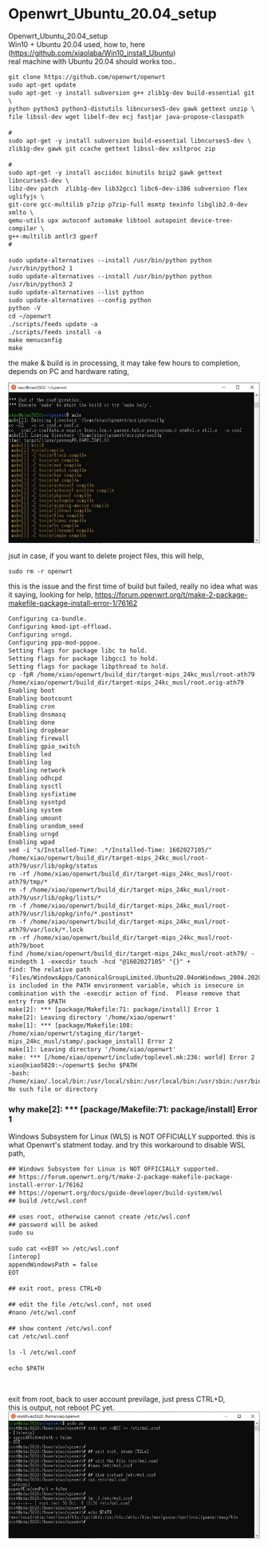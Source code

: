 # Openwrt_Ubuntu_20.04_setup

Openwrt_Ubuntu_20.04_setup  
Win10 + Ubuntu 20.04 used, how to, here (https://github.com/xiaolaba/Win10_install_Ubuntu)  
real machine with Ubuntu 20.04 should works too..  


```  
git clone https://github.com/openwrt/openwrt
sudo apt-get update
sudo apt-get -y install subversion g++ zlib1g-dev build-essential git \
python python3 python3-distutils libncurses5-dev gawk gettext unzip \
file libssl-dev wget libelf-dev ecj fastjar java-propose-classpath

#
sudo apt-get -y install subversion build-essential libncurses5-dev \
zlib1g-dev gawk git ccache gettext libssl-dev xsltproc zip

#
sudo apt-get -y install asciidoc binutils bzip2 gawk gettext libncurses5-dev \
libz-dev patch  zlib1g-dev lib32gcc1 libc6-dev-i386 subversion flex uglifyjs \
git-core gcc-multilib p7zip p7zip-full msmtp texinfo libglib2.0-dev xmlto \
qemu-utils upx autoconf automake libtool autopoint device-tree-compiler \
g++-multilib antlr3 gperf
#

sudo update-alternatives --install /usr/bin/python python /usr/bin/python2 1  
sudo update-alternatives --install /usr/bin/python python /usr/bin/python3 2  
sudo update-alternatives --list python  
sudo update-alternatives --config python  
python -V  
cd ~/openwrt
./scripts/feeds update -a
./scripts/feeds install -a
make menuconfig
make
```  
  
  
the make & build is in processing,  it may take few hours to completion, depends on PC and hardware rating,

![openwrt_build_ok.JPG](openwrt_build_ok.JPG)  


  
jsut in case, if you want to delete project files, this will help,
```  
sudo rm -r openwrt
```  



this is the issue and the first time of build but failed, really no idea what was it saying, looking for help,
https://forum.openwrt.org/t/make-2-package-makefile-package-install-error-1/76162
```  
Configuring ca-bundle.
Configuring kmod-ipt-offload.
Configuring urngd.
Configuring ppp-mod-pppoe.
Setting flags for package libc to hold.
Setting flags for package libgcc1 to hold.
Setting flags for package libpthread to hold.
cp -fpR /home/xiao/openwrt/build_dir/target-mips_24kc_musl/root-ath79 /home/xiao/openwrt/build_dir/target-mips_24kc_musl/root.orig-ath79
Enabling boot
Enabling bootcount
Enabling cron
Enabling dnsmasq
Enabling done
Enabling dropbear
Enabling firewall
Enabling gpio_switch
Enabling led
Enabling log
Enabling network
Enabling odhcpd
Enabling sysctl
Enabling sysfixtime
Enabling sysntpd
Enabling system
Enabling umount
Enabling urandom_seed
Enabling urngd
Enabling wpad
sed -i "s/Installed-Time: .*/Installed-Time: 1602027105/" /home/xiao/openwrt/build_dir/target-mips_24kc_musl/root-ath79/usr/lib/opkg/status
rm -rf /home/xiao/openwrt/build_dir/target-mips_24kc_musl/root-ath79/tmp/*
rm -f /home/xiao/openwrt/build_dir/target-mips_24kc_musl/root-ath79/usr/lib/opkg/lists/*
rm -f /home/xiao/openwrt/build_dir/target-mips_24kc_musl/root-ath79/usr/lib/opkg/info/*.postinst*
rm -f /home/xiao/openwrt/build_dir/target-mips_24kc_musl/root-ath79/var/lock/*.lock
rm -rf /home/xiao/openwrt/build_dir/target-mips_24kc_musl/root-ath79/boot
find /home/xiao/openwrt/build_dir/target-mips_24kc_musl/root-ath79/ -mindepth 1 -execdir touch -hcd "@1602027105" "{}" +
find: The relative path 'Files/WindowsApps/CanonicalGroupLimited.Ubuntu20.04onWindows_2004.2020.812.0_x64__79rhkp1fndgsc' is included in the PATH environment variable, which is insecure in combination with the -execdir action of find.  Please remove that entry from $PATH
make[2]: *** [package/Makefile:71: package/install] Error 1
make[2]: Leaving directory '/home/xiao/openwrt'
make[1]: *** [package/Makefile:108: /home/xiao/openwrt/staging_dir/target-mips_24kc_musl/stamp/.package_install] Error 2
make[1]: Leaving directory '/home/xiao/openwrt'
make: *** [/home/xiao/openwrt/include/toplevel.mk:236: world] Error 2
xiao@xiao5820:~/openwrt$ $echo $PATH
-bash: /home/xiao/.local/bin:/usr/local/sbin:/usr/local/bin:/usr/sbin:/usr/bin:/sbin:/bin:/usr/games:/usr/local/games:/mnt/c/Program: No such file or directory
```  



### why make[2]: *** [package/Makefile:71: package/install] Error 1
Windows Subsystem for Linux (WLS) is NOT OFFICIALLY supported. this is what Openwrt's statment today.
and try this workaround to disable WSL path,
```  
## Windows Subsystem for Linux is NOT OFFICIALLY supported.
## https://forum.openwrt.org/t/make-2-package-makefile-package-install-error-1/76162
## https://openwrt.org/docs/guide-developer/build-system/wsl
## build /etc/wsl.conf

## uses root, otherwise cannot create /etc/wsl.conf
## password will be asked
sudo su  

sudo cat <<EOT >> /etc/wsl.conf  
[interop]
appendWindowsPath = false  
EOT

## exit root, press CTRL+D

## edit the file /etc/wsl.conf, not used
#nano /etc/wsl.conf

## show content /etc/wsl.conf  
cat /etc/wsl.conf

ls -l /etc/wsl.conf

echo $PATH



```   
exit from root, back to user account previlage, just press CTRL+D,  
this is output, not reboot PC yet.  
![openwrt_WLS_wsl.conf.JPG](openwrt_WLS_wsl.conf.JPG)  
